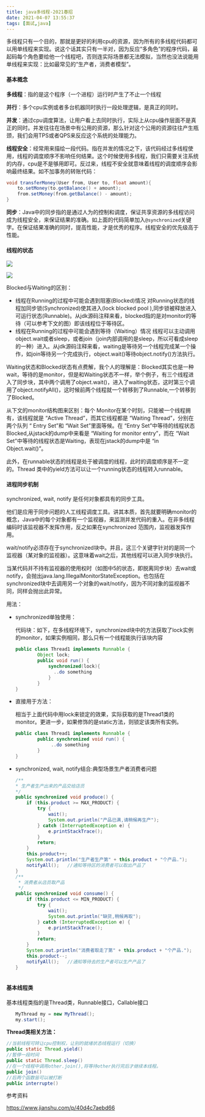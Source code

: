 ```yaml
---
title: java多线程-2021春招
date: 2021-04-07 13:55:37
tags: [面试,java]
---
```


多线程只有一个目的，那就是更好的利用cpu的资源，因为所有的多线程代码都可以用单线程来实现。说这个话其实只有一半对，因为反应“多角色”的程序代码，最起码每个角色要给他一个线程吧，否则连实际场景都无法模拟，当然也没法说能用单线程来实现：比如最常见的“生产者，消费者模型”。

<!--more-->

#### 基本概念

**多线程**：指的是这个程序（一个进程）运行时产生了不止一个线程

**并行**：多个cpu实例或者多台机器同时执行一段处理逻辑，是真正的同时。

**并发**：通过cpu调度算法，让用户看上去同时执行，实际上从cpu操作层面不是真正的同时。并发往往在场景中有公用的资源，那么针对这个公用的资源往往产生瓶颈，我们会用TPS或者QPS来反应这个系统的处理能力。

**线程安全**：经常用来描绘一段代码。指在并发的情况之下，该代码经过多线程使用，线程的调度顺序不影响任何结果。这个时候使用多线程，我们只需要关注系统的内存，cpu是不是够用即可。反过来，线程不安全就意味着线程的调度顺序会影响最终结果。如不加事务的转账代码：

```java
void transferMoney(User from, User to, float amount){
    to.setMoney(to.getBalance() + amount);
    from.setMoney(from.getBalance() - amount);
}
```

**同步**：Java中的同步指的是通过人为的控制和调度，保证共享资源的多线程访问成为线程安全，来保证结果的准确。如上面的代码简单加入`@synchronized`关键字。在保证结果准确的同时，提高性能，才是优秀的程序。线程安全的优先级高于性能。

#### 线程的状态

![](http://img.wanghaojun.cn//other/20210407135945.png)

![](http://img.wanghaojun.cn//other/20210407140103.png)

Blocked与Waiting的区别：

- 线程在Running的过程中可能会遇到阻塞(Blocked)情况
  对Running状态的线程加同步锁(Synchronized)使其进入(lock blocked pool ),同步锁被释放进入可运行状态(Runnable)。从jdk源码注释来看，blocked指的是对monitor的等待（可以参考下文的图）即该线程位于等待区。
- 线程在Running的过程中可能会遇到等待（Waiting）情况
  线程可以主动调用object.wait或者sleep，或者join（join内部调用的是sleep，所以可看成sleep的一种）进入。从jdk源码注释来看，waiting是等待另一个线程完成某一个操作，如join等待另一个完成执行，object.wait()等待object.notify()方法执行。

Waiting状态和Blocked状态有点费解，我个人的理解是：Blocked其实也是一种wait，等待的是monitor，但是和Waiting状态不一样，举个例子，有三个线程进入了同步块，其中两个调用了object.wait()，进入了waiting状态，这时第三个调用了object.notifyAll()，这时候前两个线程就一个转移到了Runnable,一个转移到了Blocked。

从下文的monitor结构图来区别：每个 Monitor在某个时刻，只能被一个线程拥有，该线程就是 “Active Thread”，而其它线程都是 “Waiting Thread”，分别在两个队列 “ Entry Set”和 “Wait Set”里面等候。在 “Entry Set”中等待的线程状态Blocked,从jstack的dump中来看是 “Waiting for monitor entry”，而在 “Wait Set”中等待的线程状态是Waiting，表现在jstack的dump中是 “in Object.wait()”。

此外，在runnable状态的线程是处于被调度的线程，此时的调度顺序是不一定的。Thread 类中的yield方法可以让一个running状态的线程转入runnable。

#### 进程同步机制

synchronized, wait, notify 是任何对象都具有的同步工具。

他们是应用于同步问题的人工线程调度工具。讲其本质，首先就要明确monitor的概念，Java中的每个对象都有一个监视器，来监测并发代码的重入。在非多线程编码时该监视器不发挥作用，反之如果在synchronized 范围内，监视器发挥作用。

wait/notify必须存在于synchronized块中。并且，这三个关键字针对的是同一个监视器（某对象的监视器）。这意味着wait之后，其他线程可以进入同步块执行。

当某代码并不持有监视器的使用权时（如图中5的状态，即脱离同步块）去wait或notify，会抛出java.lang.IllegalMonitorStateException。也包括在synchronized块中去调用另一个对象的wait/notify，因为不同对象的监视器不同，同样会抛出此异常。

用法：

- synchronized单独使用：

  代码块：如下，在多线程环境下，synchronized块中的方法获取了lock实例的monitor，如果实例相同，那么只有一个线程能执行该块内容

  ```java
  public class Thread1 implements Runnable {
          Object lock;
          public void run() {  
              synchronized(lock){
                ..do something
              }
          }
  }
  ```

- 直接用于方法： 

  相当于上面代码中用lock来锁定的效果，实际获取的是Thread1类的monitor。更进一步，如果修饰的是static方法，则锁定该类所有实例。

  ```java
  public class Thread1 implements Runnable {
          public synchronized void run() {  
               ..do something
          }
  }
  ```

- synchronized, wait, notify结合:典型场景生产者消费者问题

  ```java
  /**
  * 生产者生产出来的产品交给店员
  */
  public synchronized void produce() {
      if (this.product >= MAX_PRODUCT) {
          try {
              wait();
              System.out.println("产品已满,请稍候再生产");
          } catch (InterruptedException e) {
              e.printStackTrace();
          }
          return;
      }
      this.product++;
      System.out.println("生产者生产第" + this.product + "个产品.");
      notifyAll();   //通知等待区的消费者可以取出产品了
  }
  /**
   * 消费者从店员取产品
   */
  public synchronized void consume() {
      if (this.product <= MIN_PRODUCT) {
          try {
              wait();
              System.out.println("缺货,稍候再取");
          } catch (InterruptedException e) {
              e.printStackTrace();
          }
          return;
      }
      System.out.println("消费者取走了第" + this.product + "个产品.");
      this.product--;
      notifyAll();   //通知等待去的生产者可以生产产品了
  }
   
  ```

#### 基本线程类

基本线程类指的是Thread类，Runnable接口，Callable接口

```java
　　MyThread my = new MyThread();
　　my.start();
```

**Thread类相关方法：**

```java
//当前线程可转让cpu控制权，让别的就绪状态线程运行（切换）
public static Thread.yield() 
//暂停一段时间
public static Thread.sleep()  
//在一个线程中调用other.join(),将等待other执行完后才继续本线程。　　　　
public join()
//后两个函数皆可以被打断
public interrupte()
```





参考资料

https://www.jianshu.com/p/40d4c7aebd66